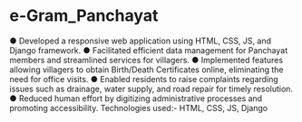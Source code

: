 # e-Gram_Panchayat

● Developed a responsive web application using HTML, CSS, JS, and Django framework.
 ● Facilitated efficient data management for Panchayat members and streamlined services
 for villagers.
 ● Implemented features allowing villagers to obtain Birth/Death Certificates online,
 eliminating the need for office visits.
 ● Enabled residents to raise complaints regarding issues such as drainage, water supply,
 and road repair for timely resolution.
 ● Reduced human effort by digitizing administrative processes and promoting accessibility.
 Technologies used:- HTML, CSS, JS, Django

